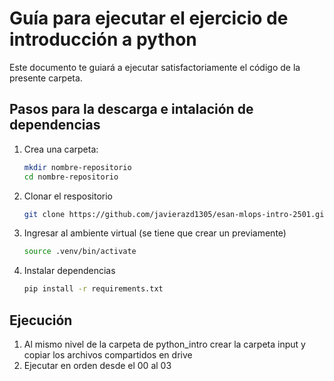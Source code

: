 # Guía para ejecutar el ejercicio de introducción a python
Este documento te guiará a ejecutar satisfactoriamente el código de la presente carpeta.

## **Pasos para la descarga e intalación de dependencias**
1. Crea una carpeta:
   ```bash
   mkdir nombre-repositorio
   cd nombre-repositorio
   ```
2. Clonar el respositorio
    ```bash
    git clone https://github.com/javierazd1305/esan-mlops-intro-2501.git
    ```
3. Ingresar al ambiente virtual (se tiene que crear un previamente)
    ```bash
    source .venv/bin/activate
    ```
4. Instalar dependencias
    ```bash
    pip install -r requirements.txt
    ```
## **Ejecución**
1. Al mismo nivel de la carpeta de python_intro crear la carpeta input y copiar los archivos compartidos en drive
2. Ejecutar en orden desde el 00 al 03